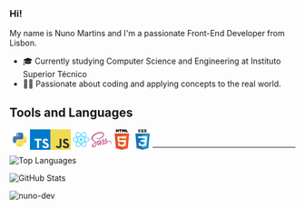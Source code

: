 ### Hi!

My name is Nuno Martins and I'm a passionate Front-End Developer from Lisbon.

- 🎓 Currently studying Computer Science and Engineering at Instituto Superior Técnico
- 👨‍💻 Passionate about coding and applying concepts to the real world.

## Tools and Languages
[<img align="left" alt="Python" width="36px" src="https://raw.githubusercontent.com/github/explore/80688e429a7d4ef2fca1e82350fe8e3517d3494d/topics/python/python.png" />][github]
[<img align="left" alt="TypeScript" width="36px" src="https://raw.githubusercontent.com/github/explore/80688e429a7d4ef2fca1e82350fe8e3517d3494d/topics/typescript/typescript.png" />][github]
[<img align="left" alt="JavaScript" width="36px" src="https://raw.githubusercontent.com/github/explore/80688e429a7d4ef2fca1e82350fe8e3517d3494d/topics/javascript/javascript.png" />][github]
[<img align="left" alt="React" width="36px" src="https://raw.githubusercontent.com/github/explore/80688e429a7d4ef2fca1e82350fe8e3517d3494d/topics/react/react.png" />][github]
[<img align="left" alt="SASS" width="36px" src="https://raw.githubusercontent.com/github/explore/80688e429a7d4ef2fca1e82350fe8e3517d3494d/topics/sass/sass.png" />][github]
[<img align="left" alt="HTML5" width="36px" src="https://raw.githubusercontent.com/github/explore/80688e429a7d4ef2fca1e82350fe8e3517d3494d/topics/html/html.png" />][github]
[<img align="left" alt="CSS3" width="36px" src="https://raw.githubusercontent.com/github/explore/80688e429a7d4ef2fca1e82350fe8e3517d3494d/topics/css/css.png" />][github]

<br />

---

![Top Languages](https://raw.githubusercontent.com/nuno-dev/github-stats-transparent/output/generated/languages.svg)

![GitHub Stats](https://github-readme-stats.vercel.app/api?username=nuno-devi&count_private=true&show_icons=true&include_all_commits=true)

<p align="left"> <img src="https://komarev.com/ghpvc/?username=nuno-dev&label=Profile%20views&color=0e75b6&style=flat" alt="nuno-dev" /> </p>

[github]: https://github.com/nuno-dev
[website]: https://nunodev.com
